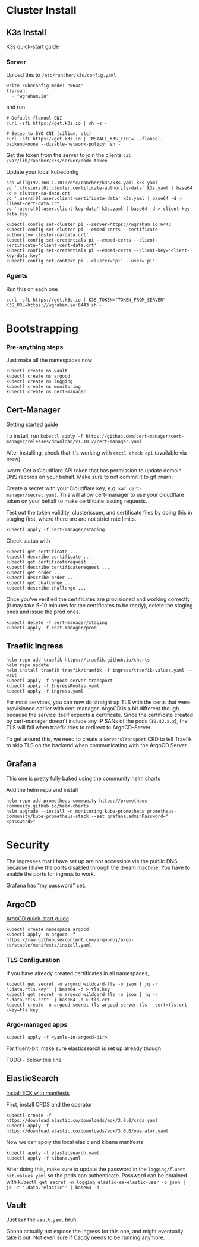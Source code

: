 # Cluster Install
## K3s Install
[K3s quick-start guide](https://docs.k3s.io/quick-start)

### Server
Upload this to `/etc/rancher/k3s/config.yaml`
```
write-kubeconfig-mode: "0644"
tls-san:
  - "wgraham.io"
```

and run

```
# Default flannel CNI
curl -sfL https://get.k3s.io | sh -s -

# Setup to BYO CNI (cilium, etc)
curl -sfL https://get.k3s.io | INSTALL_K3S_EXEC='--flannel-backend=none --disable-network-policy' sh -
```

Get the token from the server to join the clients
`cat /var/lib/rancher/k3s/server/node-token`

Update your local kubeconfig

```
scp will@192.168.1.101:/etc/rancher/k3s/k3s.yaml k3s.yaml
yq '.clusters[0].cluster.certificate-authority-data' k3s.yaml | base64 -d > cluster-ca-data.crt
yq '.users[0].user.client-certificate-data' k3s.yaml | base64 -d > client-cert-data.crt
yq '.users[0].user.client-key-data' k3s.yaml | base64 -d > client-key-data.key

kubectl config set-cluster pi --server=https://wgraham.io:6443
kubectl config set-cluster pi --embed-certs --certificate-authority='cluster-ca-data.crt'
kubectl config set-credentials pi --embed-certs --client-certificate='client-cert-data.crt'
kubectl config set-credentials pi --embed-certs --client-key='client-key-data.key'
kubectl config set-context pi --cluster='pi' --user='pi'
```

### Agents
Run this on each one

`curl -sfL https://get.k3s.io | K3S_TOKEN="TOKEN_FROM_SERVER" K3S_URL=https://wgraham.io:6443 sh -`

# Bootstrapping
### Pre-anything steps

Just make all the namespaces now
```
kubectl create ns vault
kubectl create ns argocd
kubectl create ns logging
kubectl create ns monitoring
kubectl create ns cert-manager
```

## Cert-Manager
[Getting started guide](https://cert-manager.io/docs/installation/)

To install, run
`kubectl apply -f https://github.com/cert-manager/cert-manager/releases/download/v1.18.2/cert-manager.yaml`

After installing, check that it's working with `cmctl check api` (available via brew).

:warn: Get a Cloudflare API token that has permission to update domain DNS records on your behalf. Make sure to not commit it to git :warn:

Create a secret with your Cloudflare key, e.g. `kaf cert-manager/secret.yaml`. This will allow cert-manager to use your cloudflare token on your behalf to make certificate issuing requests.

Test out the token validity, clusterissuer, and certificate files by doing this in staging first, where there are are not strict rate limits.
```
kubectl apply -f cert-manager/staging
```

Check status with
```
kubectl get certificate ...
kubectl describe certificate ...
kubectl get certificaterequest ...
kubectl describe certificaterequest ...
kubectl get order ...
kubectl describe order ...
kubectl get challenge ...
kubectl describe challenge ...
```

Once you've verified the certificates are provisioned and working correctly (it may take 5-10 minutes for the certificates to be ready), delete the staging ones and issue the prod ones.
```
kubectl delete -f cert-manager/staging
kubectl apply -f cert-manager/prod
```

## Traefik Ingress

```
helm repo add traefik https://traefik.github.io/charts
helm repo update
helm install traefik traefik/traefik -f ingress/traefik-values.yaml --wait
kubectl apply -f argocd-server-transport
kubectl apply -f IngressRoutes.yaml
kubectl apply -f ingress.yaml
```

For most services, you can now do straight up TLS with the certs that were provisioned earlier with cert-manager. ArgoCD is a bit different though because the service itself expects a certificate. Since the certificate created by cert-manager doesn't include any IP SANs of the pods (`10.42.x.x`), the TLS will fail when traefik tries to redirect to ArgoCD-Server.

To get around this, we need to create a `ServersTransport` CRD to tell Traefik to skip TLS on the backend when communicating with the ArgoCD Server.

## Grafana
This one is pretty fully baked using the community helm charts

Add the helm repo and install
```
helm repo add prometheus-community https://prometheus-community.github.io/helm-charts
helm upgrade --install -n monitoring kube-prometheus prometheus-community/kube-prometheus-stack --set grafana.adminPassword="<password>"
```

# Security

The ingresses that I have set up are not accessible via the public DNS because I have the ports disabled through the dream machine. You have to enable the ports for ingress to work.

Grafana has "my password" set.

## ArgoCD
[ArgoCD quick-start guide](https://argo-cd.readthedocs.io/en/stable/getting_started/)

```
kubectl create namespace argocd
kubectl apply -n argocd -f https://raw.githubusercontent.com/argoproj/argo-cd/stable/manifests/install.yaml
```

### TLS Configuration
If you have already created certificates in all namespaces,
```
kubectl get secret -n argocd wildcard-tls -o json | jq -r '.data."tls.key"' | base64 -d > tls.key
kubectl get secret -n argocd wildcard-tls -o json | jq -r '.data."tls.crt"' | base64 -d > tls.crt
kubectl create -n argocd secret tls argocd-server-tls --cert=tls.crt --key=tls.key
```

### Argo-managed apps
`kubectl apply -f <yamls-in-argocd-dir>`

For fluent-bit, make sure elasticsearch is set up already though

TODO - below this line

## ElasticSearch
[Install ECK with manifests](https://www.elastic.co/docs/deploy-manage/deploy/cloud-on-k8s/install-using-yaml-manifest-quickstart)

First, install CRDS and the operator

```
kubectl create -f https://download.elastic.co/downloads/eck/3.0.0/crds.yaml
kubectl apply -f https://download.elastic.co/downloads/eck/3.0.0/operator.yaml
```

Now we can apply the local elasic and kibana manifests

```
kubectl apply -f elasticsearch.yaml
kubectl apply -f kibana.yaml
```

After doing this, make sure to update the password in the `logging/fluent-bit-values.yaml` so the pods can authenticate. Password can be obtained with `kubectl get secret -n logging elastic-es-elastic-user -o json | jq -r '.data."elastic"' | base64 -d`

## Vault
Just `kaf` the `vault.yaml` bruh.

Gonna actually not expose the ingress for this one, and might eventually take it out. Not even sure if Caddy needs to be running anymore.
